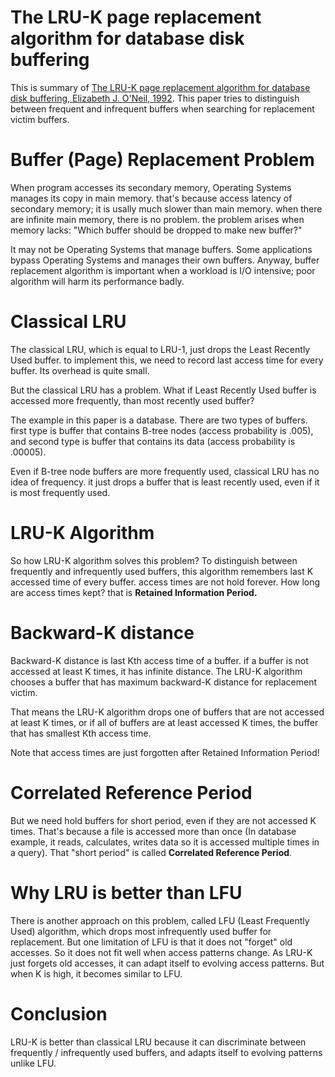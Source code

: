 # The LRU-K page replacement algorithm for database disk buffering

This is summary of [The LRU-K page replacement algorithm for database disk buffering, Elizabeth J. O'Neil, 1992](https://dl.acm.org/doi/10.1145/170036.170081). This paper tries to distinguish between frequent and infrequent buffers when searching for replacement victim buffers.

# Buffer (Page) Replacement Problem

When program accesses its secondary memory, Operating Systems manages its copy in main memory. that's because access latency of secondary memory; it is usally much slower than main memory. when there are infinite main memory, there is no problem. the problem arises when memory lacks: "Which buffer should be dropped to make new buffer?"   

It may not be Operating Systems that manage buffers. Some applications bypass Operating Systems and manages their own buffers. Anyway, buffer replacement algorithm is important when a workload is I/O intensive; poor algorithm will harm its performance badly.

# Classical LRU

The classical LRU, which is equal to LRU-1, just drops the Least Recently Used buffer. to implement this, we need to record last access time for every buffer. Its overhead is quite small.  

But the classical LRU has a problem. What if Least Recently Used buffer is accessed more frequently, than most recently used buffer?  

The example in this paper is a database. There are two types of buffers. first type is buffer that contains B-tree nodes (access probability is .005), and second type is buffer that contains its data (access probability is .00005).  

Even if B-tree node buffers are more frequently used, classical LRU has no idea of frequency. it just drops a buffer that is least recently used, even if it is most frequently used.  

# LRU-K Algorithm

So how LRU-K algorithm solves this problem? To distinguish between frequently and infrequently used buffers, this algorithm remembers last K accessed time of every buffer. access times are not hold forever. How long are access times kept? that is **Retained Information Period.**  

# Backward-K distance

Backward-K distance is last Kth access time of a buffer. if a buffer is not accessed at least K times, it has infinite distance. The LRU-K algorithm chooses a buffer that has maximum backward-K distance for replacement victim.

That means the LRU-K algorithm drops one of buffers that are not accessed at least K times, or if all of buffers are at least accessed K times, the buffer that has smallest Kth access time.  

Note that access times are just forgotten after Retained Information Period!  

# Correlated Reference Period

But we need hold buffers for short period, even if they are not accessed K times. That's because a file is accessed more than once (In database example, it reads, calculates, writes data so it is accessed multiple times in a query). That "short period" is called **Correlated Reference Period**.

# Why LRU is better than LFU

There is another approach on this problem, called LFU (Least Frequently Used) algorithm, which drops most infrequently used buffer for replacement. But one limitation of LFU is that it does not "forget" old accesses. So it does not fit well when access patterns change. As LRU-K just forgets old accesses, it can adapt itself to evolving access patterns. But when K is high, it becomes similar to LFU.  

# Conclusion

LRU-K is better than classical LRU because it can discriminate between frequently / infrequently used buffers, and adapts itself to evolving patterns unlike LFU.
